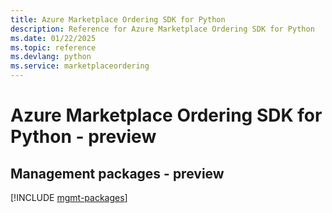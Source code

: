 ```yaml
---
title: Azure Marketplace Ordering SDK for Python
description: Reference for Azure Marketplace Ordering SDK for Python
ms.date: 01/22/2025
ms.topic: reference
ms.devlang: python
ms.service: marketplaceordering
---
```

# Azure Marketplace Ordering SDK for Python - preview

## Management packages - preview
[!INCLUDE [mgmt-packages](marketplace-ordering-mgmt-index.md)]